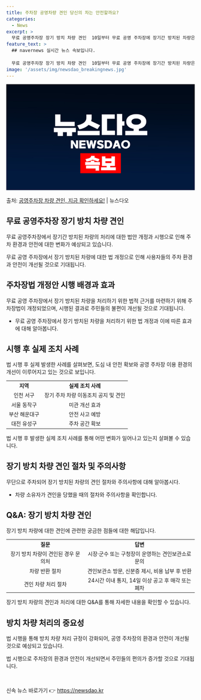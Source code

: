 ```yaml
---
title: 주차장 공영차량 견인 당신의 차는 안전할까요?
categories:
  - News
excerpt: >
  무료 공영주차장 장기 방치 차량 견인  10일부터 무료 공영 주차장에 장기간 방치된 차량은 강제로 견인될 수…
feature_text: >
  ## navernews 실시간 뉴스 속보입니다.

  무료 공영주차장 장기 방치 차량 견인  10일부터 무료 공영 주차장에 장기간 방치된 차량은 강제로 견인될 수…
image: '/assets/img/newsdao_breakingnews.jpg'
---
```


![뉴스다오 속보](/assets/img/newsdao_breakingnews.jpg)

<p>출처: <a href="https://newsdao.kr/4721" rel="dofollow">공영주차장 차량 견인, 지금 확인하세요!</a> | 뉴스다오</p>

<h2 data-ke-size="size26">무료 공영주차장 장기 방치 차량 견인</h2>
무료 공영주차장에서 장기간 방치된 차량의 처리에 대한 법안 개정과 시행으로 인해 주차 환경과 안전에 대한 변화가 예상되고 있습니다.

<p data-ke-size="size16">무료 공영 주차장에서 장기 방치된 차량에 대한 법 개정으로 인해 사용자들의 주차 환경과 안전이 개선될 것으로 기대됩니다.</p>

<h2 data-ke-size="size24">주차장법 개정안 시행 배경과 효과</h2>
무료 공영 주차장에서 장기 방치된 차량을 처리하기 위한 법적 근거를 마련하기 위해 주차장법이 개정되었으며, 시행된 결과로 주민들의 불편이 개선될 것으로 기대됩니다.

<ul>
    <li>무료 공영 주차장에서 장기 방치된 차량을 처리하기 위한 법 개정과 이에 따른 효과에 대해 알아봅니다.</li>
</ul>

<h2 data-ke-size="size24">시행 후 실제 조치 사례</h2>
법 시행 후 실제 발생한 사례를 살펴보면, 도심 내 안전 확보와 공영 주차장 이용 환경의 개선이 이루어지고 있는 것으로 보입니다.

<table>
    <tr>
        <td style="text-align: center; height: 17px;"><b>지역</b></td>
        <td style="text-align: center; height: 17px;"><b>실제 조치 사례</b></td>
    </tr>
    <tr>
        <td style="text-align: center; height: 17px;">인천 서구</td>
        <td style="text-align: center; height: 17px;">장기 주차 차량 이동조치 공지 및 견인</td>
    </tr>
    <tr>
        <td style="text-align: center; height: 17px;">서울 동작구</td>
        <td style="text-align: center; height: 17px;">미관 개선 효과</td>
    </tr>
    <tr>
        <td style="text-align: center; height: 17px;">부산 해운대구</td>
        <td style="text-align: center; height: 17px;">안전 사고 예방</td>
    </tr>
    <tr>
        <td style="text-align: center; height: 17px;">대전 유성구</td>
        <td style="text-align: center; height: 17px;">주차 공간 확보</td>
    </tr>
</table>

<p data-ke-size="size16">법 시행 후 발생한 실제 조치 사례를 통해 어떤 변화가 일어나고 있는지 살펴볼 수 있습니다.</p>

<h2 data-ke-size="size24">장기 방치 차량 견인 절차 및 주의사항</h2>
무단으로 주차되어 장기 방치된 차량의 견인 절차와 주의사항에 대해 알아봅시다.

<ul>
    <li>차량 소유자가 견인을 당했을 때의 절차와 주의사항을 확인합니다.</li>
</ul>

<h2 data-ke-size="size24">Q&A: 장기 방치 차량 견인</h2>

<p data-ke-size="size16">장기 방치 차량에 대한 견인에 관련한 궁금한 점들에 대한 해답입니다. </p>

<table>
    <tr>
        <td style="text-align: center; height: 17px;"><b>질문</b></td>
        <td style="text-align: center; height: 17px;"><b>답변</b></td>
    </tr>
    <tr>
        <td style="text-align: center; height: 17px;">장기 방치 차량이 견인된 경우 문의처</td>
        <td style="text-align: center; height: 17px;">시장·군수 또는 구청장이 운영하는 견인보관소로 문의</td>
    </tr>
    <tr>
        <td style="text-align: center; height: 17px;">차량 반환 절차</td>
        <td style="text-align: center; height: 17px;">견인보관소 방문, 신분증 제시, 비용 납부 후 반환</td>
    </tr>
    <tr>
        <td style="text-align: center; height: 17px;">견인 차량 처리 절차</td>
        <td style="text-align: center; height: 17px;">24시간 이내 통지, 14일 이상 공고 후 매각 또는 폐차</td>
    </tr>
</table>

<p data-ke-size="size16">장기 방치 차량의 견인과 처리에 대한 Q&A를 통해 자세한 내용을 확인할 수 있습니다.</p>

<h2 data-ke-size="size24">방치 차량 처리의 중요성</h2>
법 시행을 통해 방치 차량 처리 규정이 강화되어, 공영 주차장의 환경과 안전이 개선될 것으로 예상되고 있습니다.

<p data-ke-size="size16">법 시행으로 주차장의 환경과 안전이 개선되면서 주민들의 편의가 증가할 것으로 기대됩니다.</p>

<p data-ke-size="size16">&nbsp;</p> 

신속 뉴스 바로가기 👉 <a href="https://newsdao.kr" rel="dofollow">https://newsdao.kr</a>



